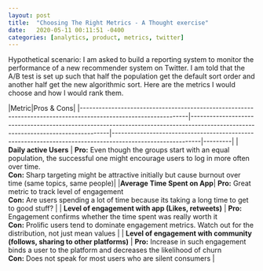 ```yaml
---
layout: post
title:  "Choosing The Right Metrics - A Thought exercise"
date:   2020-05-11 00:11:51 -0400
categories: [analytics, product, metrics, twitter]
---
```



Hypothetical scenario: I am asked to build a reporting system to monitor the performance of a new recommender system on Twitter. I am told that the A/B test is set up such that half the population get the default sort order and another half get the new algorithmic sort. Here are the metrics I would choose and how I would rank them.
<!--more-->

|Metric|Pros & Cons|
|----------------------------------------------------------------------------------------------------------------|----------------------------------------------------------------------------------------------------------------------------------|----------------------------------------------------------------------------------------------------------|---------|
| <b>Daily active Users</b> | **Pro:** Even though the groups start with an equal population,  the successful one might encourage users to log in  more often over time. <br> **Con:** Sharp targeting might be attractive initially  but cause burnout over time (same topics, same people)|
|**Average Time Spent on App**| **Pro:** Great metric to track level of engagement <br> **Con:** Are users spending a lot of time because its taking  a long  time to get to good stuff? |
| **Level of engagement with app  (Likes, retweets)**  | **Pro:** Engagement confirms whether the time spent was really worth it  <br> **Con:** Prolific users tend to dominate engagement metrics. Watch out for the distribution, not just mean values |
| **Level of engagement with community  (follows, sharing to other platforms)** | **Pro:** Increase in such engagement binds a user to the platform  and decreases the likelihood of churn <br> **Con:**  Does not speak for most users who are silent consumers |
